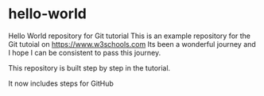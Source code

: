 # hello-world
Hello World repository for Git tutorial
This is an example repository for the Git tutoial on https://www.w3schools.com
Its been a wonderful journey and I hope I can be consistent to pass this journey.

This repository is built step by step in the tutorial.

It now includes steps for GitHub
